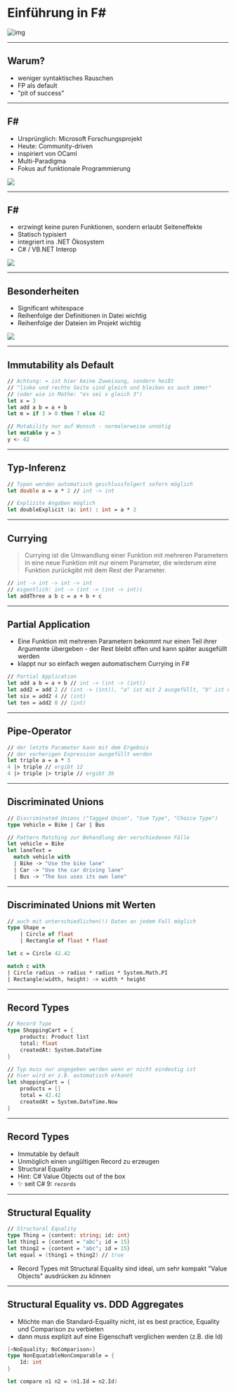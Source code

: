 # Einführung in F# #

![img](/images/fsharp256.png)


---

## Warum?

- weniger syntaktisches Rauschen
- FP als default
- "pit of success"

----

## F# #

- Ursprünglich: Microsoft Forschungsprojekt
- Heute: Community-driven
- inspiriert von OCaml
- Multi-Paradigma
- Fokus auf funktionale Programmierung

<img
  class="absolute top-10 right-10 w-100"
  src="/images/fsharp256.png"
/>

----

## F# #

- erzwingt keine puren Funktionen, sondern erlaubt Seiteneffekte
- Statisch typisiert
- integriert ins .NET Ökosystem
- C# / VB.NET Interop

<img
  class="absolute top-10 right-10 w-100"
  src="/images/fsharp256.png"
/>

----

## Besonderheiten

- Significant whitespace
- Reihenfolge der Definitionen in Datei wichtig
- Reihenfolge der Dateien im Projekt wichtig

<img
  class="absolute top-10 right-10 w-100"
  src="/images/fsharp256.png"
/>

----

## Immutability als Default

```fsharp
// Achtung: = ist hier keine Zuweisung, sondern heißt 
// "linke und rechte Seite sind gleich und bleiben es auch immer"
// (oder wie in Mathe: "es sei x gleich 3")
let x = 3
let add a b = a + b
let m = if 3 > 0 then 7 else 42

// Mutability nur auf Wunsch - normalerweise unnötig
let mutable y = 3
y <- 42
```

----

## Typ-Inferenz

```fsharp
// Typen werden automatisch geschlussfolgert sofern möglich
let double a = a * 2 // int -> int

// Explizite Angaben möglich
let doubleExplicit (a: int) : int = a * 2
```

----

## Currying

> Currying ist die Umwandlung einer Funktion mit mehreren Parametern in eine neue Funktion mit nur einem Parameter, die wiederum eine Funktion zurückgibt mit dem Rest der Parameter.

```fsharp
// int -> int -> int -> int
// eigentlich: int -> (int -> (int -> int))
let addThree a b c = a + b + c
```

----

## Partial Application

- Eine Funktion mit mehreren Parametern bekommt nur einen Teil ihrer Argumente übergeben - der Rest bleibt offen und kann später ausgefüllt werden
- klappt nur so einfach wegen automatischem Currying in F#

```fsharp
// Partial Application
let add a b = a + b // int -> (int -> (int))
let add2 = add 2 // (int -> (int)), "a" ist mit 2 ausgefüllt, "b" ist noch offen
let six = add2 4 // (int)
let ten = add2 8 // (int)
```

----

## Pipe-Operator

```fsharp
// der letzte Parameter kann mit dem Ergebnis 
// der vorherigen Expression ausgefüllt werden
let triple a = a * 3
4 |> triple // ergibt 12
4 |> triple |> triple // ergibt 36
```

----

## Discriminated Unions

```fsharp
// Discriminated Unions ("Tagged Union", "Sum Type", "Choice Type")
type Vehicle = Bike | Car | Bus

// Pattern Matching zur Behandlung der verschiedenen Fälle
let vehicle = Bike
let laneText = 
  match vehicle with
  | Bike -> "Use the bike lane"
  | Car -> "Use the car driving lane"
  | Bus -> "The bus uses its own lane"

```

----

## Discriminated Unions mit Werten

```fsharp
// auch mit unterschiedlichen(!) Daten an jedem Fall möglich
type Shape =
    | Circle of float
    | Rectangle of float * float

let c = Circle 42.42

match c with
| Circle radius -> radius * radius * System.Math.PI
| Rectangle(width, height) -> width * height
```

----

## Record Types

```fsharp
// Record Type
type ShoppingCart = {
    products: Product list
    total: float
    createdAt: System.DateTime
}

// Typ muss nur angegeben werden wenn er nicht eindeutig ist
// hier wird er z.B. automatisch erkannt
let shoppingCart = {
    products = []
    total = 42.42
    createdAt = System.DateTime.Now
}
```

----

## Record Types

- Immutable by default
- Unmöglich einen ungültigen Record zu erzeugen
- Structural Equality
- Hint: C# Value Objects out of the box
- ✨ seit C# 9: `records`

----

## Structural Equality

```fsharp
// Structural Equality
type Thing = {content: string; id: int}
let thing1 = {content = "abc"; id = 15}
let thing2 = {content = "abc"; id = 15}
let equal = (thing1 = thing2) // true
```

- Record Types mit Structural Equality sind ideal, um sehr kompakt "Value Objects" ausdrücken zu können

----

## Structural Equality vs. DDD Aggregates

- Möchte man die Standard-Equality nicht, ist es best practice, Equality und Comparison zu verbieten
- dann muss explizit auf eine Eigenschaft verglichen werden (z.B. die Id)

```fsharp
[<NoEquality; NoComparison>]
type NonEquatableNonComparable = {
    Id: int
}

let compare n1 n2 = (n1.Id = n2.Id)
```
